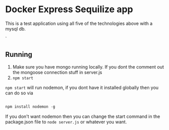 # Docker Express Sequilize  app

This is a test application using all five of the technologies above with a mysql db.

`

## Running

1. Make sure you have mongo running locally. If you dont the comment out the mongoose connection stuff in server.js
2. `npm start`

`npm start` will run nodemon, if you dont have it installed globally then you can do so via

```javascript

npm install nodemon -g

```

If you don't want nodemon then you can change the start command in the package.json file to `node server.js` or whatever you want.